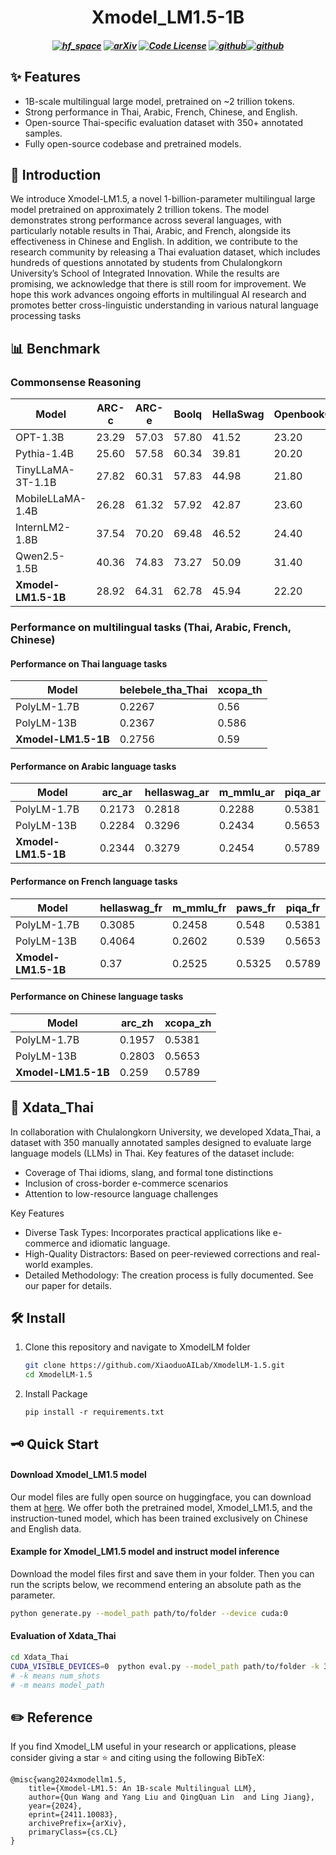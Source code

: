<h1 align="center">
Xmodel_LM1.5-1B
</h1>

<h5 align="center">

[![hf_space](https://img.shields.io/badge/🤗-Xiaoduo%20HuggingFace-blue.svg)](https://huggingface.co/XiaoduoAILab/XmodelLM1.5)
[![arXiv](https://img.shields.io/badge/Arxiv-2411.10083-b31b1b.svg?logo=arXiv)](https://arxiv.org/abs/2411.10083) 
[![Code License](https://img.shields.io/badge/Code%20License-Apache_2.0-green.svg)](https://github.com/tatsu-lab/stanford_alpaca/blob/main/LICENSE)
[![github](https://img.shields.io/badge/-Github-black?logo=github)](https://github.com/XiaoduoAILab/XmodelLM-1.5.git)[![github](https://img.shields.io/github/stars/XiaoduoAILab/XmodelLM-1.5.svg?style=social)](https://github.com/XiaoduoAILab/XmodelLM-1.5.git)  


</h5>

## ✨ Features
- 1B-scale multilingual large model, pretrained on ~2 trillion tokens.
- Strong performance in Thai, Arabic, French, Chinese, and English.
- Open-source Thai-specific evaluation dataset with 350+ annotated samples.
- Fully open-source codebase and pretrained models.

## 🌟 Introduction

We introduce Xmodel-LM1.5, a novel 1-billion-parameter multilingual large model pretrained on approximately 2 trillion tokens. The model demonstrates strong performance across several languages, with particularly notable results in Thai, Arabic, and French, alongside its effectiveness in Chinese and English. In addition, we contribute to the research community by releasing a Thai evaluation dataset, which includes hundreds of questions annotated by students from Chulalongkorn University’s School of Integrated Innovation. While the results are promising, we acknowledge that there is still room for improvement. We hope this work advances ongoing efforts in multilingual AI research and promotes better cross-linguistic understanding in various natural language processing tasks

## 📊 Benchmark

### Commonsense Reasoning

| Model                | ARC-c     | ARC-e     | Boolq     | HellaSwag | OpenbookQA | PiQA     | SciQ     | Winogrande| Avg    |
|----------------------|-----------|-----------|-----------|-----------|------------|----------|----------|-----------|---------|
| OPT-1.3B             | 23.29     | 57.03     | 57.80     | 41.52     | 23.20      | 71.71    | 84.30    | 59.59     | 52.32   |
| Pythia-1.4B          | 25.60     | 57.58     | 60.34     | 39.81     | 20.20      | 71.06    | 85.20    | 56.20     | 53.38   |
| TinyLLaMA-3T-1.1B    | 27.82     | 60.31     | 57.83     | 44.98     | 21.80      | 73.34    | 88.90    | 59.12     | 54.26   |
| MobileLLaMA-1.4B     | 26.28     | 61.32     | 57.92     | 42.87     | 23.60      | 71.33    | 87.40    | 58.25     | 53.60   |
| InternLM2-1.8B       | 37.54     | 70.20     | 69.48     | 46.52     | 24.40      | 75.57    | 93.90    | 65.67     | 60.41   |
| Qwen2.5-1.5B         | 40.36     | 74.83     | 73.27     | 50.09     | 31.40      | 75.95    | 94.90    | 63.06     | 62.98   |
| **Xmodel-LM1.5-1B**  | 28.92     | 64.31     | 62.78     | 45.94     | 22.20      | 72.20    | 89.10    | 60.62     | 55.76   |


### Performance on multilingual tasks (Thai, Arabic, French, Chinese)

#### Performance on Thai language tasks
| Model        | **belebele_tha_Thai** | **xcopa_th** |
|--------------|-----------------------|--------------|
| PolyLM-1.7B  | 0.2267                | 0.56         |
| PolyLM-13B   | 0.2367                | 0.586        |
| **Xmodel-LM1.5-1B** | 0.2756         | 0.59         |

#### Performance on Arabic language tasks
| Model        | **arc_ar** | **hellaswag_ar** | **m_mmlu_ar** | **piqa_ar** |
|--------------|------------|------------------|---------------|-------------|
| PolyLM-1.7B  | 0.2173     | 0.2818           | 0.2288        | 0.5381      |
| PolyLM-13B   | 0.2284     | 0.3296           | 0.2434        | 0.5653      |
| **Xmodel-LM1.5-1B** | 0.2344     | 0.3279           | 0.2454        | 0.5789      |

#### Performance on French language tasks
| Model        | **hellaswag_fr** | **m_mmlu_fr** | **paws_fr** | **piqa_fr** |
|--------------|------------------|---------------|-------------|-------------|
| PolyLM-1.7B  | 0.3085           | 0.2458        | 0.548       | 0.5381      |
| PolyLM-13B   | 0.4064           | 0.2602        | 0.539       | 0.5653      |
| **Xmodel-LM1.5-1B** | 0.37        | 0.2525        | 0.5325      | 0.5789      |

#### Performance on Chinese language tasks
| Model        | **arc_zh** | **xcopa_zh** |
|--------------|------------|--------------|
| PolyLM-1.7B  | 0.1957     | 0.5381       |
| PolyLM-13B   | 0.2803     | 0.5653       |
| **Xmodel-LM1.5-1B** | 0.259     | 0.5789       |


## 📂 Xdata_Thai
In collaboration with Chulalongkorn University, we developed Xdata_Thai, a dataset with 350 manually annotated samples designed to evaluate large language models (LLMs) in Thai. Key features of the dataset include:

- Coverage of Thai idioms, slang, and formal tone distinctions
- Inclusion of cross-border e-commerce scenarios
- Attention to low-resource language challenges

Key Features
- Diverse Task Types: Incorporates practical applications like e-commerce and idiomatic language.
- High-Quality Distractors: Based on peer-reviewed corrections and real-world examples.
- Detailed Methodology: The creation process is fully documented. See our paper for details.

<!-- ## 🌟 Good Case in Thai
We also trained a multilingual instruction-tuned model using a mixed dataset of Thai, English, and Chinese. While this model is not open-sourced, we are excited to showcase some Good Cases it achieved in Thai tasks:

Example 1: High-quality translation for idiomatic expressions.
Example 2: 
Example 3: Effective handling of complex Thai proverbs in e-commerce scenarios.
These results demonstrate the potential of instruction-tuned models in enhancing cross-linguistic understanding and addressing low-resource language challenges. -->

## 🛠️ Install

1. Clone this repository and navigate to XmodelLM folder
   ```bash
   git clone https://github.com/XiaoduoAILab/XmodelLM-1.5.git
   cd XmodelLM-1.5
   ```

2. Install Package
    ```Shell
    pip install -r requirements.txt
    ```

## 🗝️ Quick Start

#### Download Xmodel_LM1.5 model

Our model files are fully open source on huggingface, you can download them at [here](https://huggingface.co/XiaoduoAILab/XmodelLM-1.5). We offer both the pretrained model, Xmodel_LM1.5, and the instruction-tuned model, which has been trained exclusively on Chinese and English data. 

#### Example for Xmodel_LM1.5 model and instruct model inference
Download the model files first and save them in your folder. Then you can run the scripts below, we recommend entering an absolute path as the parameter.
```bash
python generate.py --model_path path/to/folder --device cuda:0
```

#### Evaluation of Xdata_Thai 

```bash
cd Xdata_Thai
CUDA_VISIBLE_DEVICES=0  python eval.py --model_path path/to/folder -k 3  
# -k means num_shots
# -m means model_path
```

## ✏️ Reference

If you find Xmodel_LM useful in your research or applications, please consider giving a star ⭐ and citing using the following BibTeX:

```
@misc{wang2024xmodellm1.5,
    title={Xmodel-LM1.5: An 1B-scale Multilingual LLM},
    author={Qun Wang and Yang Liu and QingQuan Lin  and Ling Jiang},
    year={2024},
    eprint={2411.10083},
    archivePrefix={arXiv},
    primaryClass={cs.CL}
}
```

